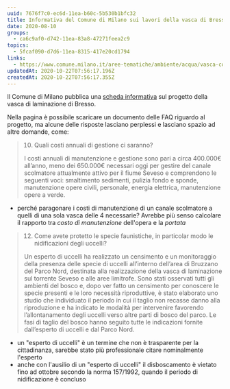 ```yaml
---
uuid: 7676f7c0-ec6d-11ea-b60c-5b530b1bfc32
title: Informativa del Comune di Milano sui lavori della vasca di Bresso
date: 2020-08-10
groups:
  - ca6c9af0-d742-11ea-83a8-47271feea2c9
topics:
  - 5fcaf090-d7d6-11ea-8315-417e20cd1794
links:
  - https://www.comune.milano.it/aree-tematiche/ambiente/acqua/vasca-contenimento-seveso
updatedAt: 2020-10-22T07:56:17.196Z
createdAt: 2020-10-22T07:56:17.355Z
---
```

Il Comune di Milano pubblica una [scheda informativa](https://www.comune.milano.it/aree-tematiche/ambiente/acqua/vasca-contenimento-seveso) sul progetto della vasca di laminazione di Bresso.

Nella pagina è possibile scaricare un documento delle FAQ riguardo al progetto, ma alcune delle risposte lasciano perplessi e lasciano spazio ad altre domande, come:

> 10. Quali costi annuali di gestione ci saranno?
>
>I costi annuali di manutenzione e gestione sono pari a circa 400.000€ all’anno, meno dei 650.000€ necessari oggi per gestire del canale scolmatore attualmente attivo per il fiume Seveso e comprendono le seguenti voci: smaltimento sedimenti, pulizia fondo e sponde, manutenzione opere civili, personale, energia elettrica, manutenzione opere a verde.

- perché paragonare i costi di manutenzione di un canale scolmatore a quelli di una sola vasca delle 4 necessarie? Avrebbe più senso calcolare il rapporto tra *costo di manutenzione* dell'opera e la *portata*


> 12. Come avete protetto le specie faunistiche, in particolar modo le nidificazioni degli uccelli?
>
> Un esperto di uccelli ha realizzato un censimento e un monitoraggio della presenza delle specie di uccelli all’interno dell’area di Bruzzano del Parco Nord, destinata alla realizzazione della vasca di laminazione sul torrente Seveso e alle aree limitrofe.
Sono stati osservati tutti gli ambienti del bosco e, dopo ver fatto un censimento per conoscere le specie presenti e le loro necessità riproduttive, è stato elaborato uno studio che individuato il periodo in cui il taglio non recasse danno alla riproduzione e ha indicato le modalità per intervenire favorendo l’allontanamento degli uccelli verso altre parti di bosco del parco.  Le fasi di taglio del bosco hanno seguito tutte le indicazioni fornite dall’esperto di uccelli e dal Parco Nord.

- un "esperto di uccelli" è un termine che non è trasparente per la cittadinanza, sarebbe stato più professionale citare nominalmente l'esperto
- anche con l'ausilio di un "esperto di uccelli" il disboscamento è vietato fino ad ottobre secondo la norma 157/1992, quando il periodo di nidificazione è concluso




